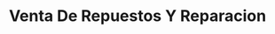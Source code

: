 ---
title: "Venta De Repuestos Y Reparacion"
url: /santa-cruz/venta-de-repuestos-y-reparacion/
shop: Elektronik
---